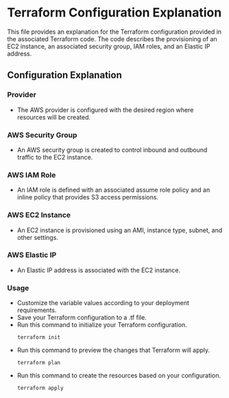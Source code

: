 # Terraform Configuration Explanation

This file provides an explanation for the Terraform configuration provided in the associated Terraform code. The code describes the provisioning of an EC2 instance, an associated security group, IAM roles, and an Elastic IP address.

## Configuration Explanation

### Provider

- The AWS provider is configured with the desired region where resources will be created.
  
### AWS Security Group
- An AWS security group is created to control inbound and outbound traffic to the EC2 instance.

### AWS IAM Role
- An IAM role is defined with an associated assume role policy and an inline policy that provides S3 access permissions.

### AWS EC2 Instance
- An EC2 instance is provisioned using an AMI, instance type, subnet, and other settings.

### AWS Elastic IP
- An Elastic IP address is associated with the EC2 instance.

### Usage
- Customize the variable values according to your deployment requirements.
- Save your Terraform configuration to a .tf file.
- Run this command to initialize your Terraform configuration.
  ```hcl
  terraform init
  ``` 
- Run this command to preview the changes that Terraform will apply.
  ```hcl
  terraform plan
  ```
- Run this command to create the resources based on your configuration.
    ```hcl
  terraform apply
  ```
